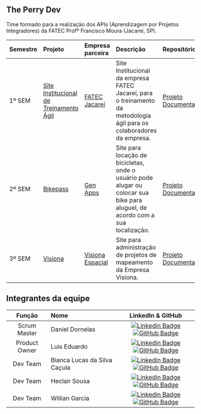 ## The Perry Dev

Time formado para a realização dos APIs (Aprendizagem por Projetos Integradores) da FATEC Profº Francisco Moura (Jacareí, SP).

<div align="center">

| Semestre | Projeto                                                                  | Empresa parceira                               | Descrição                                                                                                                                                                                                             | Repositórios                                                                                                                                                                                                                                                                                                                                                                                                                                                                                                                                                       |
| :------- | :----------------------------------------------------------------------- | :--------------------------------------------- | :-------------------------------------------------------------------------------------------------------------------------------------------------------------------------------------------------------------------- | :----------------------------------------------------------------------------------------------------------------------------------------------------------------------------------------------------------------------------------------------------------------------------------------------------------------------------------------------------------------------------------------------------------------------------------------------------------------------------------------------------------------------------------------------------------------- |
| 1º SEM   | [Site Institucional de Treinamento Ágil](https://github.com/ThePerryDev/docs)               | [FATEC Jacareí](http://www.fatecjacarei.com.br/) | Site Institucional da empresa FATEC Jacareí, para o treinamento da metodologia ágil para os colaboradores da empresa.                                                                                               | <a href="https://github.com/ThePerryDev/Web">Projeto<a/> <br> <a href="https://github.com/ThePerryDev/docs">Documentação<a/>                                                                                                                                                                                                                                                                                                                                                                                                          |
| 2º SEM   | [Bikepass](https://github.com/ThePerryDev/bikepass-documentation.git) | [Gen Apps](http://genapps.com.br/)             | Site para locação de bicicletas, onde o usuário pode alugar ou colocar sua bike para aluguel, de acordo com a sua localização.  | <a href="https://github.com/ThePerryDev/bikepass.git">Projeto<a/> <br> <a href="https://github.com/ThePerryDev/bikepass-documentation.git">Documentação<a/>                                                                                                                                                                                                                                                                                                                    |
| 3º SEM   | [Visiona](https://github.com/ThePerryDev/visiona-documentation.git) | [Visiona Espacial](https://visionaespacial.com/)             | Site para administração de projetos de mapeamento da Empresa Visiona.  | <a href="https://github.com/ThePerryDev/satelite.git">Projeto<a/> <br> <a href="https://github.com/ThePerryDev/visiona-documentation.git">Documentação<a/>                                                                                                                                                                                                                                                                                                                    |

</div>

## Integrantes da equipe

<div align="">

|    Função     | Nome                                  |                                                                                                                                                      LinkedIn & GitHub                                                                                                                                                      |
| :-----------: | :------------------------------------ | :-------------------------------------------------------------------------------------------------------------------------------------------------------------------------------------------------------------------------------------------------------------------------------------------------------------------------: |
|   Scrum Master    | Daniel Dornelas                     |     [![Linkedin Badge](https://img.shields.io/badge/Linkedin-blue?style=flat-square&logo=Linkedin&logoColor=white)](https://linkedin.com/in/daniel-dornelas-758a25267/) [![GitHub Badge](https://img.shields.io/badge/GitHub-111217?style=flat-square&logo=github&logoColor=white)](https://github.com/Dani-dornas)      |
|   Product Owner   | Luis Eduardo       |        [![Linkedin Badge](https://img.shields.io/badge/Linkedin-blue?style=flat-square&logo=Linkedin&logoColor=white)](https://linkedin.com/in/eduardo-moraes-68001a272/) [![GitHub Badge](https://img.shields.io/badge/GitHub-111217?style=flat-square&logo=github&logoColor=white)](https://github.com/Eduardo270704)        |
|   Dev Team    | Bianca Lucas da Silva Caçula                |   [![Linkedin Badge](https://img.shields.io/badge/Linkedin-blue?style=flat-square&logo=Linkedin&logoColor=white)](https://www.linkedin.com/in/bianca-lucas-da-silva-cacula) [![GitHub Badge](https://img.shields.io/badge/GitHub-111217?style=flat-square&logo=github&logoColor=white)](https://github.com/biancalsc)   |
|   Dev Team    | Heclair Sousa           |          [![Linkedin Badge](https://img.shields.io/badge/Linkedin-blue?style=flat-square&logo=Linkedin&logoColor=white)](https://www.linkedin.com/in/heclairsousa/) [![GitHub Badge](https://img.shields.io/badge/GitHub-111217?style=flat-square&logo=github&logoColor=white)](https://github.com/heclair)          |
|   Dev Team    | Willian Garcia               | [![Linkedin Badge](https://img.shields.io/badge/Linkedin-blue?style=flat-square&logo=Linkedin&logoColor=white)](https://www.linkedin.com/in/willian-garcia-6b0892123/) [![GitHub Badge](https://img.shields.io/badge/GitHub-111217?style=flat-square&logo=github&logoColor=white)](https://github.com/Willian-Garcia) |

</div>
